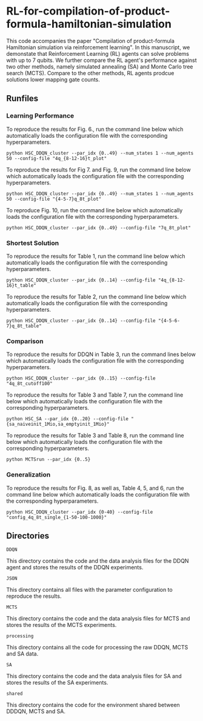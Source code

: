 # RL-for-compilation-of-product-formula-hamiltonian-simulation

This code accompanies the paper "Compilation of product-formula Hamiltonian simulation via reinforcement learning". In this manuscript, we demonstate that Reinforcement Learning (RL) agents can solve problems with up to 7 qubits. We further compare the RL agent's performance against two other methods, namely simulated annealing (SA) and Monte Carlo tree search (MCTS). Compare to the other methods, RL agents prodcue solutions lower mapping gate counts.


## Runfiles

### Learning Performance

To reproduce the results for Fig. 6., run the command line below which automatically loads the configuration file with the corresponding hyperparameters.

```python HSC_DDQN_cluster --par_idx {0..49} --num_states 1 --num_agents 50 --config-file "4q_{8-12-16}t_plot"```

To reproduce the results for Fig 7. and Fig. 9, run the command line below which automatically loads the configuration file with the corresponding hyperparameters.

```python HSC_DDQN_cluster --par_idx {0..49} --num_states 1 --num_agents 50 --config-file "{4-5-7}q_8t_plot"```

To reproduce Fig. 10, run the command line below which automatically loads the configuration file with the corresponding hyperparameters.

```python HSC_DDQN_cluster --par_idx {0..49} --config-file "7q_8t_plot"```


### Shortest Solution

To reproduce the results for Table 1, run the command line below which automatically loads the configuration file with the corresponding hyperparameters.

```python HSC_DDQN_cluster --par_idx {0..14} --config-file "4q_{8-12-16}t_table"```

To reproduce the results for Table 2, run the command line below which automatically loads the configuration file with the corresponding hyperparameters.

```python HSC_DDQN_cluster --par_idx {0..14} --config-file "{4-5-6-7}q_8t_table"```



### Comparison

To reproduce the results for DDQN in Table 3, run the command lines below which automatically loads the configuration file with the corresponding hyperparameters.

```python HSC_DDQN_cluster --par_idx {0..15} --config-file "4q_8t_cutoff100"```


To reproduce the results for Table 3 and Table 7, run the command line below which automatically loads the configuration file with the corresponding hyperparameters.

```python HSC_SA --par_idx {0..20} --config-file "{sa_naiveinit_1Mio,sa_emptyinit_1Mio}"```


To reproduce the results for Table 3 and Table 8, run the command line below which automatically loads the configuration file with the corresponding hyperparameters.

```python MCTSrun --par_idx {0..5}```


### Generalization

To reproduce the results for Fig. 8, as well as, Table 4, 5, and 6, run the command line below which automatically loads the configuration file with the corresponding hyperparameters.

```python HSC_DDQN_cluster --par_idx {0-40} --config-file "config_4q_8t_single_{1-50-100-1000}"```



## Directories

```DDQN```

This directory contains the code and the data analysis files for the DDQN agent and stores the results of the DDQN experiments.  


```JSON```

This directory contains all files with the parameter configuration to reproduce the results.


```MCTS```

This directory contains the code and the data analysis files for MCTS and stores the results of the MCTS experiments.  


```processing```

This directory contains all the code for processing the raw DDQN, MCTS and SA data. 


```SA```

This directory contains the code and the data analysis files for SA and stores the results of the SA experiments.  

```shared```

This directory contains the code for the environment shared between DDDQN, MCTS and SA.   


